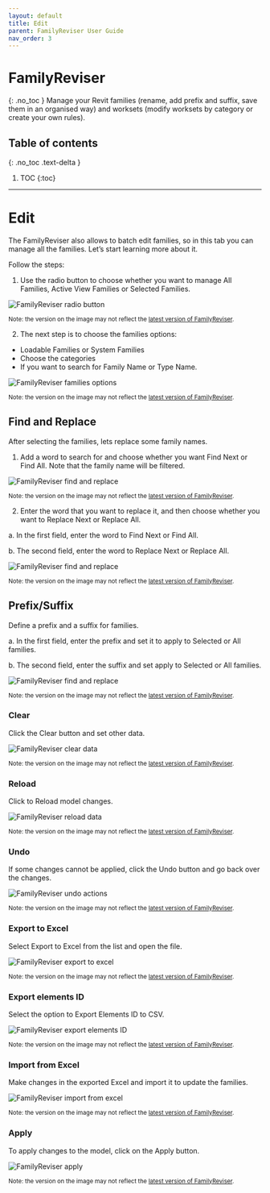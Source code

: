 ```yaml
---
layout: default
title: Edit
parent: FamilyReviser User Guide
nav_order: 3
---
```


# FamilyReviser
{: .no_toc }
Manage your Revit families (rename, add prefix and suffix, save them in an organised way) and worksets (modify worksets by category or create your own rules).
## Table of contents
{: .no_toc .text-delta }

1. TOC
{:toc}

---

# Edit

The FamilyReviser also allows to batch edit families, so in this tab you can manage all the families. Let’s start learning more about it.

Follow the steps:

1. Use the radio button to choose whether you want to manage All Families, Active View Families or Selected Families.

![FamilyReviser radio button](../../assets\images\FamilyReviser\FR-Ed-Families.gif)

<sub>Note: the version on the image may not reflect the [latest version of FamilyReviser](https://diroots.com/revit-plugins/manage-revit-families-and-worksets-with-familyreviser/).</sub>

2. The next step is to choose the families options:

- Loadable Families or System Families
- Choose the categories
- If you want to search for Family Name or Type Name.

![FamilyReviser families options](../../assets\images\FamilyReviser\FR-Ed-FamiliesOptions.gif)

<sub>Note: the version on the image may not reflect the [latest version of FamilyReviser](https://diroots.com/revit-plugins/manage-revit-families-and-worksets-with-familyreviser/).</sub>

## Find and Replace

After selecting the families, lets replace some family names.

1. Add a word to search for and choose whether you want Find Next or Find All. Note that the family name will be filtered.

![FamilyReviser find and replace](../../assets\images\FamilyReviser\FR-Ed-FamiliesOptions.gif)

<sub>Note: the version on the image may not reflect the [latest version of FamilyReviser](https://diroots.com/revit-plugins/manage-revit-families-and-worksets-with-familyreviser/).</sub>

2. Enter the word that you want to replace it, and then choose whether you want to Replace Next or Replace All.

a. In the first field, enter the word to Find Next or Find All.

b. The second field, enter the word to Replace Next or Replace All.

![FamilyReviser find and replace](../../assets\images\FamilyReviser\FR-Ed-FindReplace.gif)

<sub>Note: the version on the image may not reflect the [latest version of FamilyReviser](https://diroots.com/revit-plugins/manage-revit-families-and-worksets-with-familyreviser/).</sub>

## Prefix/Suffix

Define a prefix and a suffix for families.

a. In the first field, enter the prefix and set it to apply to Selected or All families.

b. The second field, enter the suffix and set apply to Selected or All families.

![FamilyReviser find and replace](../../assets\images\FamilyReviser\FR-Ed-PrefixSuffix.gif)

<sub>Note: the version on the image may not reflect the [latest version of FamilyReviser](https://diroots.com/revit-plugins/manage-revit-families-and-worksets-with-familyreviser/).</sub>

### Clear

Click the Clear button and set other data.

![FamilyReviser clear data](../../assets\images\FamilyReviser\FR-Ed-Clear.png)

<sub>Note: the version on the image may not reflect the [latest version of FamilyReviser](https://diroots.com/revit-plugins/manage-revit-families-and-worksets-with-familyreviser/).</sub>

### Reload
Click to Reload model changes.

![FamilyReviser reload data](../../assets\images\FamilyReviser\FR-Ed-Reload.png)

<sub>Note: the version on the image may not reflect the [latest version of FamilyReviser](https://diroots.com/revit-plugins/manage-revit-families-and-worksets-with-familyreviser/).</sub>

### Undo

If some changes cannot be applied, click the Undo button and go back over the changes.

![FamilyReviser undo actions](../../assets\images\FamilyReviser\FR-Ed-Undo.png)

<sub>Note: the version on the image may not reflect the [latest version of FamilyReviser](https://diroots.com/revit-plugins/manage-revit-families-and-worksets-with-familyreviser/).</sub>

### Export to Excel

Select Export to Excel from the list and open the file.

![FamilyReviser export to excel](../../assets\images\FamilyReviser\FR-Ed-ExportExcel.png)

<sub>Note: the version on the image may not reflect the [latest version of FamilyReviser](https://diroots.com/revit-plugins/manage-revit-families-and-worksets-with-familyreviser/).</sub>

### Export elements ID

Select the option to Export Elements ID to CSV.

![FamilyReviser export elements ID](../../assets\images\FamilyReviser\FR-Ed-ExportID.png)

<sub>Note: the version on the image may not reflect the [latest version of FamilyReviser](https://diroots.com/revit-plugins/manage-revit-families-and-worksets-with-familyreviser/).</sub>

### Import from Excel

Make changes in the exported Excel and import it to update the families.

![FamilyReviser import from excel](../../assets\images\FamilyReviser\FR-Ed-ImportExcel.png)

<sub>Note: the version on the image may not reflect the [latest version of FamilyReviser](https://diroots.com/revit-plugins/manage-revit-families-and-worksets-with-familyreviser/).</sub>

### Apply

To apply changes to the model, click on the Apply button.

![FamilyReviser apply](../../assets\images\FamilyReviser\FR-Ed-ApplyChanges.gif)

<sub>Note: the version on the image may not reflect the [latest version of FamilyReviser](https://diroots.com/revit-plugins/manage-revit-families-and-worksets-with-familyreviser/).</sub>

